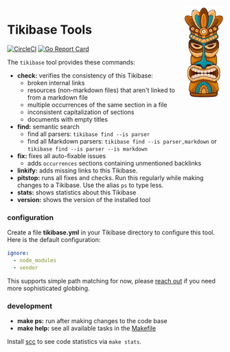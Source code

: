 <img src="tikibase.jpg" width="92" height="216" align="right">

# Tikibase Tools

[![CircleCI](https://circleci.com/gh/kevgo/tikibase.svg?style=shield)](https://circleci.com/gh/kevgo/tikibase)
[![Go Report Card](https://goreportcard.com/badge/github.com/kevgo/tikibase)](https://goreportcard.com/report/github.com/kevgo/tikibase)

The `tikibase` tool provides these commands:

- **check:** verifies the consistency of this Tikibase:
  - broken internal links
  - resources (non-markdown files) that aren't linked to from a markdown file
  - multiple occurrences of the same section in a file
  - inconsistent capitalization of sections
  - documents with empty titles
- **find:** semantic search
  - find all parsers: `tikibase find --is parser`
  - find all Markdown parsers: `tikibase find --is parser,markdown` or
    `tikibase find --is parser --is markdown`
- **fix:** fixes all auto-fixable issues
  - adds `occurrences` sections containing unmentioned backlinks
- **linkify:** adds missing links to this Tikibase.
- **pitstop:** runs all fixes and checks. Run this regularly while making
  changes to a Tikibase. Use the alias `ps` to type less.
- **stats:** shows statistics about this Tikibase
- **version:** shows the version of the installed tool

### configuration

Create a file **tikibase.yml** in your Tikibase directory to configure this
tool. Here is the default configuration:

```yml
ignore:
  - node_modules
  - vendor
```

This supports simple path matching for now, please
[reach out](https://github.com/kevgo/tikibase/issues/new) if you need more
sophisticated globbing.

### development

- **make ps:** run after making changes to the code base
- **make help:** see all available tasks in the [Makefile](Makefile)

Install [scc](https://github.com/boyter/scc) to see code statistics via
`make stats`.
